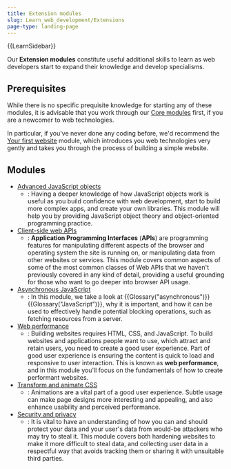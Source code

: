 ```yaml
---
title: Extension modules
slug: Learn_web_development/Extensions
page-type: landing-page
---
```


{{LearnSidebar}}

Our **Extension modules** constitute useful additional skills to learn as web developers start to expand their knowledge and develop specialisms.

## Prerequisites

While there is no specific prequisite knowledge for starting any of these modules, it is advisable that you work through our [Core modules](/en-US/docs/Learn_web_development/Core) first, if you are a newcomer to web technologies. 

In particular, if you've never done any coding before, we'd recommend the [Your first website](/en-US/docs/Learn_web_development/Getting_started/Your_first_website) module, which introduces you web technologies very gently and takes you through the process of building a simple website.

## Modules

- [Advanced JavaScript objects](/en-US/docs/Learn_web_development/Extensions/Advanced_JavaScript_objects)
  - : Having a deeper knowledge of how JavaScript objects work is useful as you build confidence with web development, start to build more complex apps, and create your own libraries. This module will help you by providing JavaScript object theory and object-oriented programming practice.
- [Client-side web APIs](/en-US/docs/Learn_web_development/Extensions/Client-side_APIs)
  - : **Application Programming Interfaces** (**APIs**) are programming features for manipulating different aspects of the browser and operating system the site is running on, or manipulating data from other websites or services. This module covers common aspects of some of the most common classes of Web APIs that we haven't previously covered in any kind of detail, providing a useful grounding for those who want to go deeper into browser API usage.
- [Asynchronous JavaScript](/en-US/docs/Learn_web_development/Extensions/Async_JS)
  - : In this module, we take a look at {{Glossary("asynchronous")}} {{Glossary("JavaScript")}}, why it is important, and how it can be used to effectively handle potential blocking operations, such as fetching resources from a server.
- [Web performance](/en-US/docs/Learn_web_development/Extensions/Performance)
  - : Building websites requires HTML, CSS, and JavaScript. To build websites and applications people want to use, which attract and retain users, you need to create a good user experience. Part of good user experience is ensuring the content is quick to load and responsive to user interaction. This is known as **web performance**, and in this module you'll focus on the fundamentals of how to create performant websites.
- [Transform and animate CSS](/en-US/docs/Learn_web_development/Extensions/Transform_animate)
  - : Animations are a vital part of a good user experience. Subtle usage can make page designs more interesting and appealing, and also enhance usability and perceived performance.
- [Security and privacy](/en-US/docs/Learn_web_development/Extensions/Security_privacy)
  - : It is vital to have an understanding of how you can and should protect your data and your user's data from would-be attackers who may try to steal it. This module covers both hardening websites to make it more difficult to steal data, and collecting user data in a respectful way that avoids tracking them or sharing it with unsuitable third parties.
